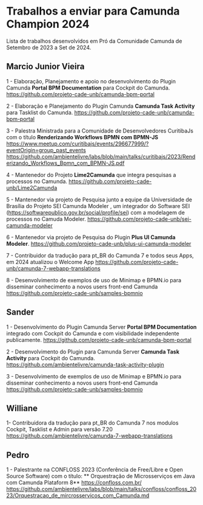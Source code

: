 # Trabalhos a enviar para Camunda Champion 2024
Lista de trabalhos desenvolvidos em Pró da Comunidade Camunda  de Setembro de 2023 a Set de 2024.

## Marcio Junior Vieira

1 - Elaboração, Planejamento e apoio no desenvolvimento do Plugin Camunda **Portal BPM Documentation** para Cockpit do Camunda.
https://github.com/projeto-cade-unb/camunda-bpm-portal 

2 - Elaboração e Planejamento do Plugin Camunda **Camunda Task Activity** para Tasklist do Camunda.
https://github.com/projeto-cade-unb/camunda-bpm-portal

3 - Palestra Ministrada para a Comunidade de Desenvolvedores CuritibaJs com o título **Renderizando Workflows BPMN com BPMN-JS**
https://www.meetup.com/curitibajs/events/296677999/?eventOrigin=group_past_events
https://github.com/ambientelivre/labs/blob/main/talks/curitibajs/2023/Renderizando_Workflows_Bpmn_com_BPMN-JS.pdf


4 - Mantenedor do Projeto **Lime2Camunda** que integra pesquisas a processos no Camunda.
https://github.com/projeto-cade-unb/Lime2Camunda

5 - Mantenedor via projeto de Pesquisa junto a equipe da Universidade de Brasília do Projeto SEI Camunda Modeler , um integrador do Software SEI (https://softwarepublico.gov.br/social/profile/sei) com a modelagem de processos no Camuda Modeler.
https://github.com/projeto-cade-unb/sei-camunda-modeler

6 - Mantenedor via projeto de Pesquisa do Plugin **Plus UI Camunda Modeler**.
https://github.com/projeto-cade-unb/plus-ui-camunda-modeler

7 - Contribuidor da tradução para pt_BR do Camunda 7 e todos seus Apps, em 2024 atualizou o Welcome App
https://github.com/projeto-cade-unb/camunda-7-webapp-translations

8 - Desenvolvimento de exemplos de uso de Minimap e BPMN.io para disseminar conhecimento a novos users front-end Camunda 
https://github.com/projeto-cade-unb/samples-bpmnio


## Sander
1 - Desenvolvimento do Plugin Camunda Server **Portal BPM Documentation** integrado com Cockpit do Camunda e com visibilidade independente publicamente.
https://github.com/projeto-cade-unb/camunda-bpm-portal

2 - Desenvolvimento do Plugin para Camunda Server **Camunda Task Activity** para Cockpit do Camunda.
https://github.com/ambientelivre/camunda-task-activity-plugin

3 - Desenvolvimento de exemplos de uso de Minimap e BPMN.io para disseminar conhecimento a novos users front-end Camunda 
https://github.com/projeto-cade-unb/samples-bpmnio

## Williane 

1- Contribuidora da tradução para pt_BR do Camunda 7 nos modulos Cockpit, Tasklist e Admin para versão 7.20 
https://github.com/ambientelivre/camunda-7-webapp-translations


## Pedro

1 - Palestrante na CONFLOSS 2023 (Conferência de Free/Libre e Open Source Software) com o título: ** Orquestração de Microsserviços em Java com Camunda Plataform 8**
https://confloss.com.br/
https://github.com/ambientelivre/labs/blob/main/talks/confloss/confloss_2023/Orquestracao_de_mircrosservicos_com_Camunda.md

